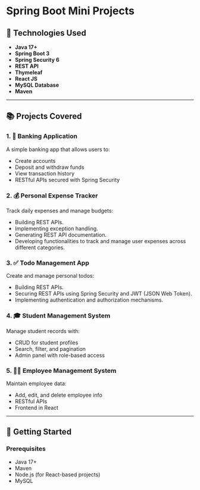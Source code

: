 # Spring Boot Mini Projects

## 🧰 Technologies Used

- **Java 17+**
- **Spring Boot 3**
- **Spring Security 6**
- **REST API**
- **Thymeleaf**
- **React JS**
- **MySQL Database**
- **Maven**

---

## 📚 Projects Covered

### 1. 🏦 Banking Application
A simple banking app that allows users to:
- Create accounts
- Deposit and withdraw funds
- View transaction history
- RESTful APIs secured with Spring Security

### 2. 💰 Personal Expense Tracker
Track daily expenses and manage budgets:
-  Building REST APIs.
-  Implementing exception handling.
-  Generating REST API documentation.
-  Developing functionalities to track and manage user expenses across different categories.

### 3. ✅ Todo Management App
Create and manage personal todos:
-  Building REST APIs.
-  Securing REST APIs using Spring Security and JWT (JSON Web Token).
-  Implementing authentication and authorization mechanisms.



### 4. 🎓 Student Management System
Manage student records with:
- CRUD for student profiles
- Search, filter, and pagination
- Admin panel with role-based access

### 5. 👩‍💼 Employee Management System
Maintain employee data:
- Add, edit, and delete employee info
- RESTful APIs
- Frontend in React

---

## 🚀 Getting Started

### Prerequisites

- Java 17+
- Maven
- Node.js (for React-based projects)
- MySQL

